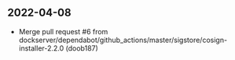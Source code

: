 
## 2022-04-08
 * Merge pull request #6 from dockserver/dependabot/github_actions/master/sigstore/cosign-installer-2.2.0 (doob187)
